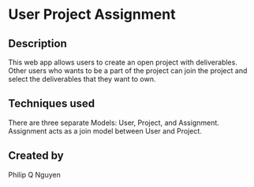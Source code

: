 # User Project Assignment

## Description

This web app allows users to create an open project with deliverables. Other users who wants to be a part of the project can join the project and select the deliverables that they want to own.

## Techniques used

There are three separate Models: User, Project, and Assignment. Assignment acts as a join model between User and Project.

## Created by

Philip Q Nguyen
